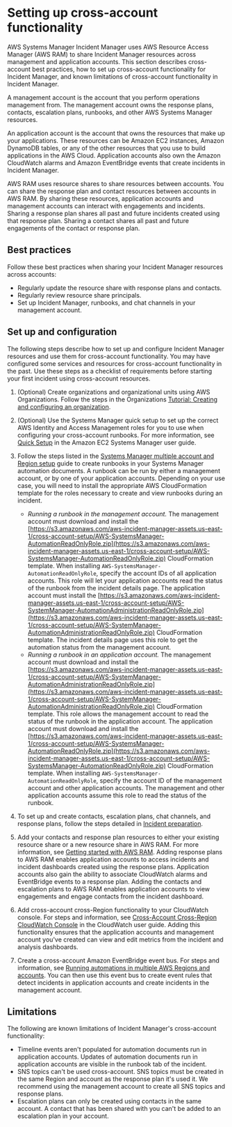 # Setting up cross\-account functionality<a name="xa"></a>

AWS Systems Manager Incident Manager uses AWS Resource Access Manager \(AWS RAM\) to share Incident Manager resources across management and application accounts\. This section describes cross\-account best practices, how to set up cross\-account functionality for Incident Manager, and known limitations of cross\-account functionality in Incident Manager\.

A management account is the account that you perform operations management from\. The management account owns the response plans, contacts, escalation plans, runbooks, and other AWS Systems Manager resources\. 

An application account is the account that owns the resources that make up your applications\. These resources can be Amazon EC2 instances, Amazon DynamoDB tables, or any of the other resources that you use to build applications in the AWS Cloud\. Application accounts also own the Amazon CloudWatch alarms and Amazon EventBridge events that create incidents in Incident Manager\.

AWS RAM uses resource shares to share resources between accounts\. You can share the response plan and contact resources between accounts in AWS RAM\. By sharing these resources, application accounts and management accounts can interact with engagements and incidents\. Sharing a response plan shares all past and future incidents created using that response plan\. Sharing a contact shares all past and future engagements of the contact or response plan\.

## Best practices<a name="xa-best-practices"></a>

Follow these best practices when sharing your Incident Manager resources across accounts:
+ Regularly update the resource share with response plans and contacts\.
+ Regularly review resource share principals\. 
+ Set up Incident Manager, runbooks, and chat channels in your management account\.

## Set up and configuration<a name="xa-setup"></a>

The following steps describe how to set up and configure Incident Manager resources and use them for cross\-account functionality\. You may have configured some services and resources for cross\-account functionality in the past\. Use these steps as a checklist of requirements before starting your first incident using cross\-account resources\.

1. \(Optional\) Create organizations and organizational units using AWS Organizations\. Follow the steps in the Organizations [Tutorial: Creating and configuring an organization](https://docs.aws.amazon.com/organizations/latest/userguide/orgs_tutorials_basic.html)\.

1. \(Optional\) Use the Systems Manager quick setup to set up the correct AWS Identity and Access Management roles for you to use when configuring your cross\-account runbooks\. For more information, see [Quick Setup](https://docs.aws.amazon.com/systems-manager/latest/userguide/systems-manager-quick-setup.html) in the Amazon EC2 Systems Manager user guide\.

1. Follow the steps listed in the [Systems Manager multiple account and Region setup](https://docs.aws.amazon.com/systems-manager/latest/userguide/systems-manager-automation-multiple-accounts-and-regions.html) guide to create runbooks in your Systems Manager automation documents\. A runbook can be run by either a management account, or by one of your application accounts\. Depending on your use case, you will need to install the appropriate AWS CloudFormation template for the roles necessary to create and view runbooks during an incident\.
   + *Running a runbook in the management account\.* The management account must download and install the [https://s3.amazonaws.com/aws-incident-manager-assets.us-east-1/cross-account-setup/AWS-SystemsManager-AutomationReadOnlyRole.zip](https://s3.amazonaws.com/aws-incident-manager-assets.us-east-1/cross-account-setup/AWS-SystemsManager-AutomationReadOnlyRole.zip) CloudFormation template\. When installing `AWS-SystemsManager-AutomationReadOnlyRole`, specify the account IDs of all application accounts\. This role will let your application accounts read the status of the runbook from the incident details page\. The application account must install the [https://s3.amazonaws.com/aws-incident-manager-assets.us-east-1/cross-account-setup/AWS-SystemManager-AutomationAdministrationReadOnlyRole.zip](https://s3.amazonaws.com/aws-incident-manager-assets.us-east-1/cross-account-setup/AWS-SystemManager-AutomationAdministrationReadOnlyRole.zip) CloudFormation template\. The incident details page uses this role to get the automation status from the management account\.
   + *Running a runbook in an application account\.* The management account must download and install the [https://s3.amazonaws.com/aws-incident-manager-assets.us-east-1/cross-account-setup/AWS-SystemManager-AutomationAdministrationReadOnlyRole.zip](https://s3.amazonaws.com/aws-incident-manager-assets.us-east-1/cross-account-setup/AWS-SystemManager-AutomationAdministrationReadOnlyRole.zip) CloudFormation template\. This role allows the management account to read the status of the runbook in the application account\. The application account must download and install the [https://s3.amazonaws.com/aws-incident-manager-assets.us-east-1/cross-account-setup/AWS-SystemsManager-AutomationReadOnlyRole.zip](https://s3.amazonaws.com/aws-incident-manager-assets.us-east-1/cross-account-setup/AWS-SystemsManager-AutomationReadOnlyRole.zip) CloudFormation template\. When installing `AWS-SystemsManager-AutomationReadOnlyRole`, specify the account ID of the management account and other application accounts\. The management and other application accounts assume this role to read the status of the runbook\.

1. To set up and create contacts, escalation plans, chat channels, and response plans, follow the steps detailed in [Incident preparation](incident-response.md)\.

1. Add your contacts and response plan resources to either your existing resource share or a new resource share in AWS RAM\. For more information, see [Getting started with AWS RAM](https://docs.aws.amazon.com/ram/latest/userguide/getting-started.html)\. Adding response plans to AWS RAM enables application accounts to access incidents and incident dashboards created using the response plans\. Application accounts also gain the ability to associate CloudWatch alarms and EventBridge events to a response plan\. Adding the contacts and escalation plans to AWS RAM enables application accounts to view engagements and engage contacts from the incident dashboard\. 

1. Add cross\-account cross\-Region functionality to your CloudWatch console\. For steps and information, see [Cross\-Account Cross\-Region CloudWatch Console](https://docs.aws.amazon.com/AmazonCloudWatch/latest/monitoring/Cross-Account-Cross-Region.html) in the CloudWatch user guide\. Adding this functionality ensures that the application accounts and management account you've created can view and edit metrics from the incident and analysis dashboards\.

1. Create a cross\-account Amazon EventBridge event bus\. For steps and information, see [Running automations in multiple AWS Regions and accounts](https://docs.aws.amazon.com/eventbridge/latest/userguide/eb-cross-account.html)\. You can then use this event bus to create event rules that detect incidents in application accounts and create incidents in the management account\.

## Limitations<a name="xa-limitations"></a>

The following are known limitations of Incident Manager's cross\-account functionality:
+ Timeline events aren't populated for automation documents run in application accounts\. Updates of automation documents run in application accounts are visible in the runbook tab of the incident\.
+ SNS topics can't be used cross\-account\. SNS topics must be created in the same Region and account as the response plan it's used it\. We recommend using the management account to create all SNS topics and response plans\. 
+ Escalation plans can only be created using contacts in the same account\. A contact that has been shared with you can't be added to an escalation plan in your account\.
